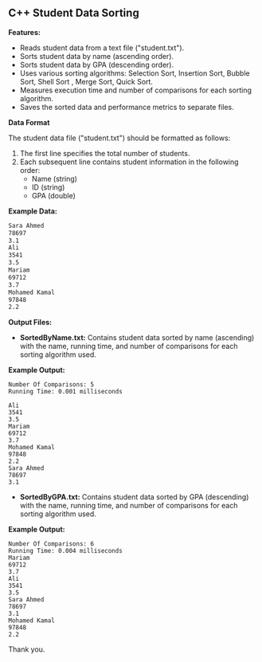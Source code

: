 ## C++ Student Data Sorting

**Features:**

* Reads student data from a text file ("student.txt").  
* Sorts student data by name (ascending order).  
* Sorts student data by GPA (descending order).  
* Uses various sorting algorithms: Selection Sort, Insertion Sort, Bubble Sort, Shell Sort , Merge Sort, Quick Sort.  
* Measures execution time and number of comparisons for each sorting algorithm.  
* Saves the sorted data and performance metrics to separate files.  

**Data Format**

The student data file ("student.txt") should be formatted as follows:

1. The first line specifies the total number of students.
2. Each subsequent line contains student information in the following order:
    * Name (string)
    * ID (string)
    * GPA (double)

**Example Data:**

```4
Sara Ahmed
78697
3.1
Ali
3541
3.5
Mariam
69712
3.7
Mohamed Kamal
97848
2.2
```
**Output Files:**

* **SortedByName.txt:** Contains student data sorted by name (ascending) with the name, running time, and number of comparisons for each sorting algorithm used.

**Example Output:**

```Algorithm: Insertion Sort
Number Of Comparisons: 5
Running Time: 0.001 milliseconds

Ali  
3541  
3.5
Mariam  
69712  
3.7
Mohamed Kamal  
97848  
2.2
Sara Ahmed  
78697  
3.1
```
* **SortedByGPA.txt:** Contains student data sorted by GPA (descending) with the name, running time, and number of comparisons for each sorting algorithm used.

**Example Output:** 

```Algorithm: Selection Sort  
Number Of Comparisons: 6  
Running Time: 0.004 milliseconds  
Mariam  
69712  
3.7
Ali  
3541  
3.5
Sara Ahmed  
78697  
3.1
Mohamed Kamal  
97848  
2.2
```
Thank you.

